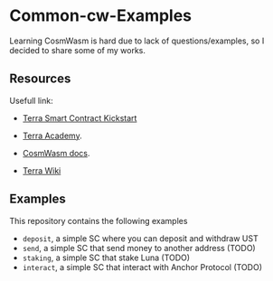 # Common-cw-Examples

Learning CosmWasm is hard due to lack of questions/examples, so I decided to share some of my works.

## Resources

Usefull link:

- [Terra Smart Contract Kickstart](https://medium.com/terra-money/terra-smart-contract-kickstart-ae1c957a098c)

- [Terra Academy](https://academy.terra.money/courses/cosmwasm-smart-contracts-i).

- [CosmWasm docs](https://docs.cosmwasm.com/docs/1.0/).

- [Terra Wiki](https://terrawiki.org/en/home)


## Examples

This repository contains the following examples

- `deposit`, a simple SC where you can deposit and withdraw UST
- `send`, a simple SC that send money to another address (TODO)
- `staking`, a simple SC that stake Luna (TODO)
- `interact`, a simple SC that interact with Anchor Protocol (TODO)

